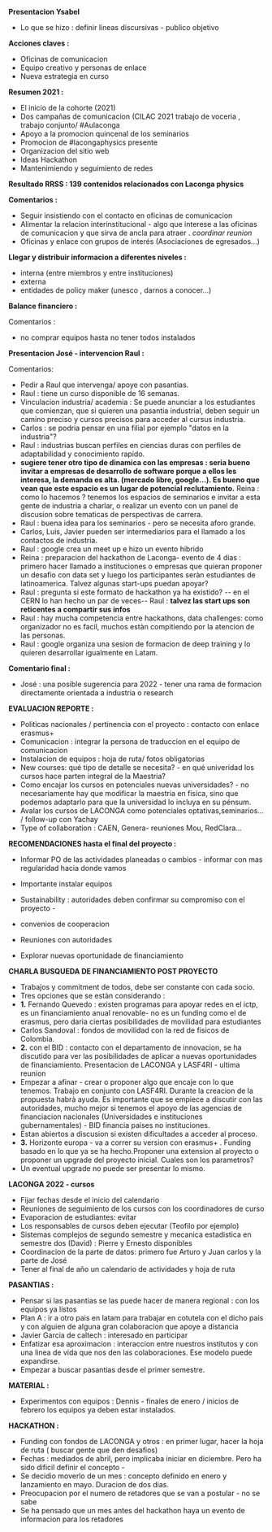 **Presentacion Ysabel**

- Lo que se hizo : definir lineas discursivas - publico objetivo

**Acciones claves :**

- Oficinas de comunicacion
- Equipo creativo y personas de enlace
- Nueva estrategia en curso

**Resumen 2021 :**

- El inicio de la cohorte (2021)
- Dos campañas de comunicacion (CILAC 2021 trabajo de voceria , trabajo conjunto/ #Aulaconga
- Apoyo a la promocion quincenal de los seminarios
- Promocion de #lacongaphysics presente
- Organizacion del sitio web
- Ideas Hackathon
- Mantenimiendo y seguimiento de redes

**Resultado RRSS : 139 contenidos relacionados con Laconga physics**

**Comentarios :**

- Seguir insistiendo con el contacto en oficinas de comunicacion
- Alimentar la relacion interinstitucional - algo que interese a las oficinas de comunicacion y que sirva de ancla para atraer . *coordinar reunion* 
- Oficinas y enlace con grupos de interés (Asociaciones de egresados...)

**Llegar y distribuir informacion a diferentes niveles :**

  - interna (entre miembros y entre instituciones)
  - externa 
  - entidades de policy maker (unesco , darnos a conocer...)

**Balance financiero :**

Comentarios :

- no comprar equipos hasta no tener todos instalados

**Presentacion José - intervencion Raul :**

Comentarios:

- Pedir a Raul que intervenga/ apoye con pasantias.
- Raul : tiene un curso disponible de 16 semanas.
- Vinculacion industria/ academia : Se puede anunciar a los estudiantes que comienzan, que si quieren una pasantia industrial, deben seguir un camino preciso y cursos 
precisos para acceder al cursus industria.
- Carlos : se podria pensar en una filial por ejemplo "datos en la industria"?
- Raul : industrias buscan perfiles en ciencias duras con perfiles de adaptabilidad y conocimiento rapido.
-  **sugiere tener otro tipo de dinamica con las empresas : seria bueno invitar a empresas de desarrollo de software porque a ellos les interesa, la demanda es alta.
(mercado libre, google...). Es bueno que vean que este espacio es un lugar de potencial reclutamiento.**
Reina : como lo hacemos ? tenemos los espacios de seminarios e invitar a esta gente de industria a charlar, o realizar un evento con un panel de discusion sobre
tematicas de perspectivas de carrera.
- Raul : buena idea para los seminarios - pero se necesita aforo grande.
- Carlos, Luis, Javier pueden ser intermediarios para el llamado a los contactos de industria.
- Raul : google crea un meet up e hizo un evento hibrido
- Reina : preparacion del hackathon de Laconga- evento de 4 dias : primero hacer llamado a instituciones o empresas que quieran proponer un desafio con data set y luego 
los participantes seràn estudiantes de latinoamerica. Talvez algunas start-ups puedan apoyar?
- Raul : pregunta si este formato de hackathon ya ha existido? -- en el CERN lo han hecho un par de veces-- Raul : **talvez las start ups son reticentes a compartir sus infos**
- Raul : hay mucha competencia entre hackathons, data challenges: como organizador no es facil, muchos estàn compitiendo por la atencion de las personas.
- Raul : google organiza una sesion de formacion de deep training y lo quieren desarrollar igualmente en Latam.

**Comentario final :**

- José : una posible sugerencia para 2022 -  tener una rama de formacion directamente orientada a industria o research

**EVALUACION REPORTE :**

- Politicas nacionales / pertinencia con el proyecto : contacto con enlace erasmus+
- Comunicacion : integrar la persona de traduccion en el equipo de comunicacion
- Instalacion de equipos : hoja de ruta/ fotos obligatorias
- New courses: qué tipo de detalle se necesita? - en qué univeridad los cursos hace parten integral de la Maestria?
- Como encajar los cursos en potenciales nuevas universidades? - no necesariamente hay que modificar la maestria en fisica, sino que podemos adaptarlo para que la universidad lo incluya en su pénsum.
- Avalar los cursos de LACONGA como potenciales optativas,seminarios... / follow-up con Yachay
- Type of collaboration : CAEN, Genera- reuniones Mou, RedClara... 

**RECOMENDACIONES hasta el final del proyecto :**

- Informar PO de las actividades planeadas o cambios - informar con mas regularidad hacia donde vamos
- Importante instalar equipos 
- Sustainability : autoridades deben confirmar su compromiso con el proyecto - 
-   convenios de cooperacion
-   Reuniones con autoridades

- Explorar nuevas oportunidade de financiamiento

**CHARLA BUSQUEDA DE FINANCIAMIENTO POST PROYECTO**

- Trabajos y commitment de todos, debe ser constante con cada socio.
- Tres opciones que se estàn considerando :
-   **1.** Fernando Quevedo : existen programas para apoyar redes en el ictp, es un financiamiento anual renovable- no es un funding como el de erasmus, pero daria ciertas posibilidades de movilidad para estudiantes
-   Carlos Sandoval : fondos de movilidad con la red de fisicos de Colombia.
-   **2.** con el BID : contacto con el departamento de innovacion, se ha discutido para ver las posibilidades de aplicar a nuevas oportunidades de financiamiento. Presentacion de LACONGA y LASF4RI - ultima reunion
-   Empezar a afinar - crear o proponer algo que encaje con lo que tenemos. Trabajo en conjunto con LASF4RI. Durante la creacion de la propuesta habrà ayuda. Es importante
que se empiece a discutir con las autoridades, mucho mejor si tenemos el apoyo de las agencias de financiacion nacionales (Universidades e instituciones gubernamentales) - BID financia paises no instituciones.
-   Estan abiertos a discusion si existen dificultades a acceder al proceso.
-   **3.** Horizonte europa - va a correr su version con erasmus+ . Funding basado en lo que ya se ha hecho.Proponer una extension al proyecto o proponer un upgrade del proyecto inicial. Cuales son los parametros? 
-   Un eventual upgrade no puede ser presentar lo mismo.


**LACONGA 2022 - cursos**

- Fijar fechas desde el inicio del calendario
- Reuniones de seguimiento de los cursos con los coordinadores de curso
- Evaporacion de estudiantes: evitar
- Los responsables de cursos deben ejecutar (Teofilo por ejemplo)
- Sistemas complejos de segundo semestre y mecanica estadistica en semestre dos (David) : Pierre y Ernesto disponibles
- Coordinacion de la parte de datos: primero fue Arturo y Juan carlos y la parte de José
- Tener al final de año un calendario de actividades y hoja de ruta

**PASANTIAS :**

- Pensar si las pasantias se las puede hacer de manera regional : con los equipos ya listos
- Plan A : ir a otro pais en latam para trabajar en cotutela con el dicho pais y con alguien de alguna gran colaboracion que apoye a distancia
- Javier Garcia de caltech : interesado en participar  
- Enfatizar esa aproximacion : interaccion entre nuestros institutos y con una linea de vida que nos den las colaboraciones. Ese modelo puede expandirse.
- Empezar a buscar pasantias desde el primer semestre. 

**MATERIAL :**

- Experimentos con equipos : Dennis - finales de enero / inicios de febrero los equipos ya deben estar instalados.

**HACKATHON :**

- Funding con fondos de LACONGA y otros : en primer lugar, hacer la hoja de ruta ( buscar gente que den desafios)
- Fechas : mediados de abril, pero implicaba iniciar en diciembre. Pero ha sido dificil definir el concepto - 
- Se decidio moverlo de un mes : concepto definido en enero y lanzamiento en mayo. Duracion de dos dias.
- Preocupacion por el numero de retadores que se van a postular - no se sabe
- Se ha pensado que un mes antes del hackathon haya un evento de informacion para los retadores

